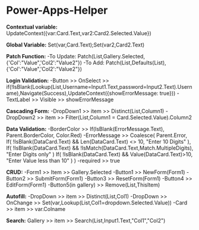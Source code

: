 # Power-Apps-Helper

**Contextual variable:**
UpdateContext({var:Card.Text,var2:Card2.Selected.Value})

**Global Variable:**
Set(var,Card.Text);Set(var2,Card2.Text)

**Patch Function:**
-To Update: Patch(List,Gallery.Selected,{'Col':"Value",'Col2':"Value2"})
-To Add: Patch(List,Defaults(List),{'Col':"Value",'Col2':"Value2"})

**Login Validation:**
-Button >> OnSelect >> if(!IsBlank(Lookup(List,Username=Input1.Text,password=Input2.Text).Username),Navigate(Success),UpdateContext({showErrorMessage: true}))
-TextLabel >> Visible >> showErrorMessage

**Cascading Form:**
-DropDown1 >> item >> Distinct(List,Column1)
-DropDown2 >> item >> Filter(List,Column1 = Card.Selected.Value).Column2

**Data Validation:**
-BorderColor >> If(IsBlank(ErrorMessage.Text), Parent.BorderColor, Color.Red)
-ErrorMessage >> Coalesce(
    Parent.Error,
    If(
        !IsBlank(DataCard.Text) && Len(DataCard.Text) <> 10,
        "Enter 10 Digits"
    ),
    If(
        !IsBlank(DataCard.Text) && !IsMatch(DataCard.Text,Match.MultipleDigits),
        "Enter Digits only"
    )
    If(
        !IsBlank(DataCard.Text) && Value(DataCard.Text)>10,
        "Enter Value less than 10"
    )
)
-required >> true

**CRUD:**
-Form1 >> Item >> Gallery.Selected
-Button1 >> NewForm(Form1)
-Button2 >> SubmitForm(Form1)
-Button3 >> ResetForm(Form1)
-Button4 >> EditForm(Form1)
-Button5(in gallery) >> Remove(List,ThisItem)

**Autofill:**
-DropDown >> item >> Distinct(List,Col1)
-DropDown >> OnChange >> Set(var,Lookup(List,Col1=dropdown.Selected.Value))
-Card >> item >> var.Colname

**Search:**
Gallery >> item >> Search(List,Input1.Text,"Col1","Col2")

